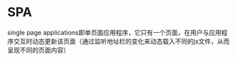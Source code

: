 # SPA

single page applications即单页面应用程序，它只有一个页面，在用户与应用程序交互时动态更新该页面（通过监听地址栏的变化来动态载入不同的js文件，从而呈现不同的页面内容）